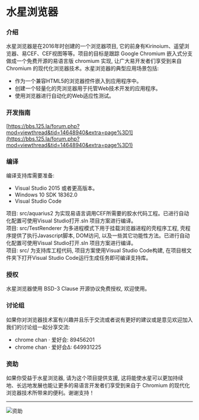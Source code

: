 # 水星浏览器

### 介绍
水星浏览器是在2016年时创建的一个浏览器项目, 它的前身有Kirinoium、遥望浏览器、易CEF、CEF视图等等。项目的目标是跟踪 Google Chromium 嵌入式分支做成一个免费开源的易语言版 chromium 实现, 让广大易开发者们享受到来自 Chromium 的现代化浏览器技术。水星浏览器的典型应用场景包括:
* 作为一个兼容HTML5的浏览器控件嵌入到应用程序中。
* 创建一个轻量化的壳浏览器用于托管Web技术开发的应用程序。
* 使用浏览器进行自动化的Web适应性测试。

### 开发指南

[https://bbs.125.la/forum.php?mod=viewthread&tid=14648940&extra=page%3D1](https://bbs.125.la/forum.php?mod=viewthread&tid=14648940&extra=page%3D1)

### 编译
编译支持库需要准备:
* Visual Studio 2015 或者更高版本。
* Windows 10 SDK 18362.0
* Visual Studio Code

项目: src/aquarius2 为实现易语言调用CEF所需要的胶水代码工程。已进行自动化配置可使用Visual Studio打开.sln 项目方案进行编译。 <br/>
项目: src/TestRenderer 为多进程模式下用于挂载浏览器进程的壳程序工程, 壳程序提供了执行Javascript脚本, DOM访问, 以及一些其它功能性方法。已进行自动化配置可使用Visual Studio打开.sln 项目方案进行编译。 <br/>
项目: src/ 为支持库工程代码, 项目方案使用Visual Studio Code构建, 在项目根文件夹下打开Visual Studio Code运行生成任务即可编译支持库。<br/>

### 授权

水星浏览器使用 BSD-3 Clause 开源协议免费授权, 欢迎使用。

### 讨论组

如果你对浏览器技术富有兴趣并且乐于交流或者说有更好的建议或是意见欢迎加入我们的讨论组一起分享交流:
* chrome chan · 爱好会: 89456201
* chrome chan · 爱好会Δ: 649931225

### 资助

如果你受益于水星浏览器, 请为这个项目提供支援, 这将能使水星可以更加持续地、长远地发展也能让更多的易语言开发者们享受到来自于 Chromium 的现代化浏览器技术所带来的便利。谢谢支持！

-------------------------------------------------

![资助](\book\image\support.ng)

